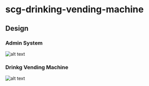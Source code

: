 # scg-drinking-vending-machine

## Design

### Admin System
![alt text](https://github.com/apiwatdev/scg-drinking-vending-machine/blob/master/design/admin-system.PNG?raw=true)

### Drinkg Vending Machine
![alt text](https://github.com/apiwatdev/scg-drinking-vending-machine/blob/master/design/machine.PNG?raw=true)
